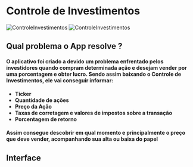 # Controle de Investimentos

![ControleInvestimentos](https://img.shields.io/badge/-java-purple) ![ControleInvestimentos](https://img.shields.io/badge/-investimentos-success)

## Qual problema o App resolve ? 

#### O aplicativo foi criado a devido um problema enfrentado pelos investidores quando compram determinada ação e desejam vender por uma porcentagem e obter lucro. Sendo assim baixando o **Controle de Investimentos**, ele vai conseguir informar:

* **Ticker**
* **Quantidade de ações**
* **Preço da Ação**
* **Taxas de corretagem e valores de impostos sobre a transação**
* **Porcentagem de retorno**

#### Assim consegue descobrir em qual momento e principalmente o preço que deve vender, acompanhando sua alta ou baixa do papel


## Interface

